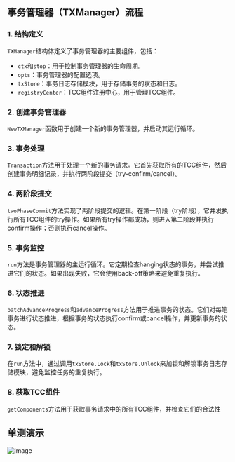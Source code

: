 ## 事务管理器（TXManager）流程

### 1. 结构定义

`TXManager`结构体定义了事务管理器的主要组件，包括：
- `ctx`和`stop`：用于控制事务管理器的生命周期。
- `opts`：事务管理器的配置选项。
- `txStore`：事务日志存储模块，用于存储事务的状态和日志。
- `registryCenter`：TCC组件注册中心，用于管理TCC组件。

### 2. 创建事务管理器

`NewTXManager`函数用于创建一个新的事务管理器，并启动其运行循环。

### 3. 事务处理

`Transaction`方法用于处理一个新的事务请求。它首先获取所有的TCC组件，然后创建事务明细记录，并执行两阶段提交（try-confirm/cancel）。

### 4. 两阶段提交

`twoPhaseCommit`方法实现了两阶段提交的逻辑。在第一阶段（try阶段），它并发执行所有TCC组件的try操作。如果所有try操作都成功，则进入第二阶段并执行confirm操作；否则执行cancel操作。

### 5. 事务监控

`run`方法是事务管理器的主运行循环。它定期检查hanging状态的事务，并尝试推进它们的状态。如果出现失败，它会使用back-off策略来避免重复执行。

### 6. 状态推进

`batchAdvanceProgress`和`advanceProgress`方法用于推进事务的状态。它们对每笔事务进行状态推进，根据事务的状态执行confirm或cancel操作，并更新事务的状态。

### 7. 锁定和解锁

在`run`方法中，通过调用`txStore.Lock`和`txStore.Unlock`来加锁和解锁事务日志存储模块，避免监控任务的重复执行。

### 8. 获取TCC组件

`getComponents`方法用于获取事务请求中的所有TCC组件，并检查它们的合法性

## 单测演示
![image](https://github.com/Zhubaiali/tccTrx/assets/69970253/33f7570e-b586-4bcf-83f5-ab92feb523ef)

